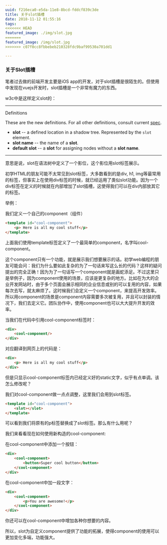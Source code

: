 ```yaml
---
uuid: f216eca0-e5da-11e8-8bcd-fddcf839c3de
title: 关于slot插槽
date: 2018-11-12 01:55:16
tags:
<<<<<<< HEAD
featured_image: ./img/slot.jpg
=======
featured_image: /img/slot.jpg
>>>>>>> c07f0cc8fbbebeb210328fdc9baf99530a701dd1

---
```



### 关于Slot插槽



笔者过去做的前端开发主要是iOS app的开发，对于slot插槽是很陌生的。但使用中发现在vuejs开发时，slot插槽是一个非常有魔力的东西。



w3c中是这样定义slot的：

------

Definitions

These are the new definitions. For all other definitions, consult current [spec](http://w3c.github.io/webcomponents/spec/shadow/).

- **slot** -- a defined location in a shadow tree. Represented by the `slot` element.
- **slot name** -- the name of a **slot**.
- **default slot** -- a **slot** for assigning nodes without a **slot name**.

------

意思是说，slot在语法树中定义了一个影位，这个影位用slot标签展示。

初学HTML的朋友可能不太常见到slot标签，大多数看到的是div, h1,  img等最常用的标签，但事实上在使用div标签的时候，就已经运用了类似slot功能。因为一个div标签在定义的时候就在内部增加了slot插槽，这使得我们可以在div内部放其它的标签。



举例：

我们定义一个自己的component（组件）

```html
<template id="cool-component">
    <p> Here is all my cool stuff</p>
</template>
```

上面我们使用template标签定义了一个最简单的component，名字叫cool-component。

这个component只有一个功能，就是展示我们想要展示的话。初学web编程的朋友可能会问：我们为什么要如此复杂的为了一句话来写这么长的代码？这样的疑问提出的完全正确！因为为了一句话写一个component就是画蛇添足。不过这里只是举例子，因为component使用的场景，应该是更复杂的地方。比如在为大的企业开发网站时，由于多个页面会展示相同的企业信息或别的可以复用的内容，如果每次去写，就太麻烦了。这时候我们会定义一个component，来提高开发效率。所以用component的场景是component内容需要多次被复用，并且可以封装的情况下，我们去定义它。团队协作中，使用component也可以大大提升开发的效率。



当我们在代码中引用cool-component标签时：

```html
<div>
	<cool-component/>
</div>
```

对应翻译到网页上的代码是：

```html
<div>
	<p> Here is all my cool stuff</p>
</div>
```



但是只显示cool-component标签内已经定义好的static文字，似乎有点单调。该怎么修改呢？

我们对cool-component做一点点调整，这里我们会用到slot标签。

```html
<template id="cool-component">
	<slot></slot>
</template>
```



可以看到我们将原有的p标签替换成了slot标签。那么有什么用呢？

我们来看看现在如何使用新构造的cool-component:



在cool-component中添加一个按钮：

```html
<div>
    <cool-component>
        <button>Super cool button</button>
    </cool-component>
</div>
```



在cool-component中加一段文字：

```html
<div>
    <cool-component>
        <p>You are awesome!</p>
    </cool-component>
</div>
```



你还可以在cool-component中增加各种你想要的内容。

所以，slot为自定义component提供了功能的拓展，使得component的使用可以更加变化多端，功能强大。